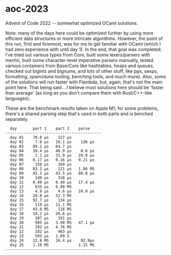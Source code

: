 # aoc-2023

Advent of Code 2022 -- somewhat optimized OCaml solutions.

Note: many of the days here could be optimized further by using more efficient data structures
or more intricate algorithms. However, the point of this run, first and foremost, was for me to 
get familiar with OCaml (which I had zero experience with until day 1). In the end, that goal
was completed: I've tried out various types from Core, built some lexers/parsers with menhir,
built some character-level imperative parsers manually, tested various containers from Base/Core
like hashtables, heaps and queues, checked out bigints and bignums, and lots of other stuff,
like ppx, sexps, formatting, opam/dune tooling, benching tools, and much more). Also, some of 
the solutions will run faster with Flambda, but, again, that's not the main point here. That
being said... I believe most solutions here should be 'faster than average' (as long as you
don't compare them with Rust/C++-like languages).

These are the benchmark results taken on Apple M1; for some problems, there's a shared parsing
step that's used in both parts and is benched separately.

```
  day       part 1    part 2    parse
------------------------------------------
  day 01    70.0 μs    127 μs
  day 02     7.8 μs   10.1 μs    136 μs
  day 03    89.1 μs   64.7 μs
  day 04    39.4 μs   40.9 μs    0.8 μs
  day 05     2.1 μs   31.9 μs   29.0 μs
  day 06    0.17 μs   0.16 μs   0.21 μs
  day 07     158 μs    169 μs
  day 08    83.3 μs    121 μs   1.86 MS
  day 09    45.1 μs   43.5 μs   88.0 μs
  day 10     149 μs    318 μs
  day 11    0.40 μs   0.40 μs   17.4 μs
  day 12     635 μs   6.90 MS
  day 13     4.9 μs    4.6 μs   24.0 μs
  day 14    28.8 μs   52.3 MS
  day 15    92.7 μs    134 μs
  day 16     119 μs   11.1 MS
  day 17    43.0 MS    118 MS
  day 18    14.2 μs   26.6 μs
  day 19     187 μs    191 μs
  day 20     985 μs   3.90 MS   47.1 μs
  day 21     292 μs   4.76 MS
  day 22     182 μs    403 μs
  day 23     593 μs   2.09 S
  day 24    12.8 MS   16.4 μs    92.9μs
  day 25    1.16 MS             1.15 MS
------------------------------------------
```
